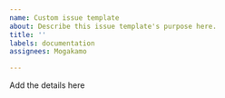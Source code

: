 ```yaml
---
name: Custom issue template
about: Describe this issue template's purpose here.
title: ''
labels: documentation
assignees: Mogakamo

---
```


Add the details here
